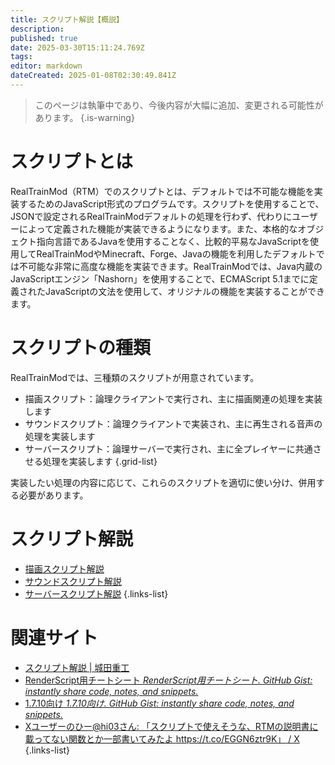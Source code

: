 ```yaml
---
title: スクリプト解説【概説】
description: 
published: true
date: 2025-03-30T15:11:24.769Z
tags: 
editor: markdown
dateCreated: 2025-01-08T02:30:49.841Z
---
```


> このページは執筆中であり、今後内容が大幅に追加、変更される可能性があります。
{.is-warning}

# スクリプトとは
RealTrainMod（RTM）でのスクリプトとは、デフォルトでは不可能な機能を実装するためのJavaScript形式のプログラムです。スクリプトを使用することで、JSONで設定されるRealTrainModデフォルトの処理を行わず、代わりにユーザーによって定義された機能が実装できるようになります。また、本格的なオブジェクト指向言語であるJavaを使用することなく、比較的平易なJavaScriptを使用してRealTrainModやMinecraft、Forge、Javaの機能を利用したデフォルトでは不可能な非常に高度な機能を実装できます。RealTrainModでは、Java内蔵のJavaScriptエンジン「Nashorn」を使用することで、ECMAScript 5.1までに定義されたJavaScriptの文法を使用して、オリジナルの機能を実装することができます。

# スクリプトの種類
RealTrainModでは、三種類のスクリプトが用意されています。

- 描画スクリプト：論理クライアントで実行され、主に描画関連の処理を実装します
- サウンドスクリプト：論理クライアントで実装され、主に再生される音声の処理を実装します
- サーバースクリプト：論理サーバーで実行され、主に全プレイヤーに共通させる処理を実装します
{.grid-list}

実装したい処理の内容に応じて、これらのスクリプトを適切に使い分け、併用する必要があります。

# スクリプト解説
- [描画スクリプト解説]()
- [サウンドスクリプト解説]()
- [サーバースクリプト解説]()
{.links-list}

# 関連サイト
- [スクリプト解説 | 城田重工](https://www.hi03s.com/blog)
- [RenderScript用チートシート *RenderScript用チートシート. GitHub Gist: instantly share code, notes, and snippets.*](https://gist.github.com/Kai-Z-JP/2edadce21011125d6465ed6401ac4842)
- [1.7.10向け *1.7.10向け. GitHub Gist: instantly share code, notes, and snippets.*](https://gist.github.com/Kai-Z-JP/0dd0cba11592305cdbf859311718f43f)
- [Xユーザーのひー@hi03さん: 「スクリプトで使えそうな、RTMの説明書に載ってない関数とか一部書いてみたよ https://t.co/EGGN6ztr9K」 / X](https://x.com/hi03_s/status/1044613004644376577)
{.links-list}